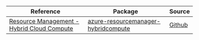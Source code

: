 | Reference | Package | Source |
|---|---|---|
|[Resource Management - Hybrid Cloud Compute](resourcemanager-hybridcompute-readme.md)|[azure-resourcemanager-hybridcompute](https://repo1.maven.org/maven2/com/azure/resourcemanager/azure-resourcemanager-hybridcompute)|[Github](https://github.com/Azure/azure-sdk-for-java)|
